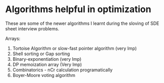 # Algorithms helpful in optimization

These are some of the newer algorithms I learnt during the sloving of SDE sheet interview problems.

Arrays:
1. Tortoise Algorithm or slow-fast pointer algorithm (very Imp)
2. Shell sorting or Gap sorting
3. Binary-exponentiation (very Imp)
4. DP memoization array (Very Imp)
5. Combinatorics - nCr calculation programatically
6. Boyer-Moore voting algorithm
